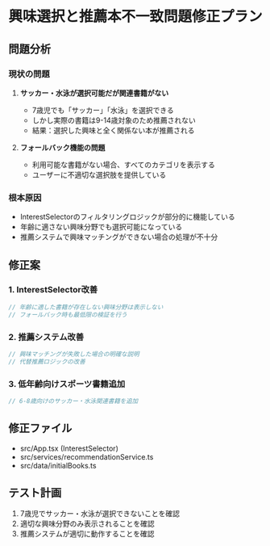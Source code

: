 # 興味選択と推薦本不一致問題修正プラン

## 問題分析

### 現状の問題
1. **サッカー・水泳が選択可能だが関連書籍がない**
   - 7歳児でも「サッカー」「水泳」を選択できる
   - しかし実際の書籍は9-14歳対象のため推薦されない
   - 結果：選択した興味と全く関係ない本が推薦される

2. **フォールバック機能の問題**
   - 利用可能な書籍がない場合、すべてのカテゴリを表示する
   - ユーザーに不適切な選択肢を提供している

### 根本原因
- InterestSelectorのフィルタリングロジックが部分的に機能している
- 年齢に適さない興味分野でも選択可能になっている
- 推薦システムで興味マッチングができない場合の処理が不十分

## 修正案

### 1. InterestSelector改善
```typescript
// 年齢に適した書籍が存在しない興味分野は表示しない
// フォールバック時も最低限の検証を行う
```

### 2. 推薦システム改善
```typescript
// 興味マッチングが失敗した場合の明確な説明
// 代替推薦ロジックの改善
```

### 3. 低年齢向けスポーツ書籍追加
```typescript
// 6-8歳向けのサッカー・水泳関連書籍を追加
```

## 修正ファイル
- src/App.tsx (InterestSelector)
- src/services/recommendationService.ts
- src/data/initialBooks.ts

## テスト計画
1. 7歳児でサッカー・水泳が選択できないことを確認
2. 適切な興味分野のみ表示されることを確認
3. 推薦システムが適切に動作することを確認